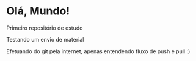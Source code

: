 # Olá, Mundo!
 Primeiro repositório de estudo

Testando um envio de material

Efetuando do git pela internet, apenas entendendo fluxo de push e pull :)
